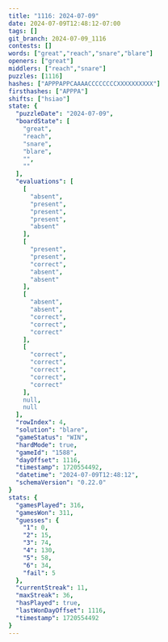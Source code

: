 ```yaml
---
title: "1116: 2024-07-09"
date: 2024-07-09T12:48:12-07:00
tags: []
git_branch: 2024-07-09_1116
contests: []
words: ["great","reach","snare","blare"]
openers: ["great"]
middlers: ["reach","snare"]
puzzles: [1116]
hashes: ["APPPAPPCAAAACCCCCCCCXXXXXXXXXX"]
firsthashes: ["APPPA"]
shifts: ["hsiao"]
state: {
  "puzzleDate": "2024-07-09",
  "boardState": [
    "great",
    "reach",
    "snare",
    "blare",
    "",
    ""
  ],
  "evaluations": [
    [
      "absent",
      "present",
      "present",
      "present",
      "absent"
    ],
    [
      "present",
      "present",
      "correct",
      "absent",
      "absent"
    ],
    [
      "absent",
      "absent",
      "correct",
      "correct",
      "correct"
    ],
    [
      "correct",
      "correct",
      "correct",
      "correct",
      "correct"
    ],
    null,
    null
  ],
  "rowIndex": 4,
  "solution": "blare",
  "gameStatus": "WIN",
  "hardMode": true,
  "gameId": "1588",
  "dayOffset": 1116,
  "timestamp": 1720554492,
  "datetime": "2024-07-09T12:48:12",
  "schemaVersion": "0.22.0"
}
stats: {
  "gamesPlayed": 316,
  "gamesWon": 311,
  "guesses": {
    "1": 0,
    "2": 15,
    "3": 74,
    "4": 130,
    "5": 58,
    "6": 34,
    "fail": 5
  },
  "currentStreak": 11,
  "maxStreak": 36,
  "hasPlayed": true,
  "lastWonDayOffset": 1116,
  "timestamp": 1720554492
}
---
```

<!-- more -->
